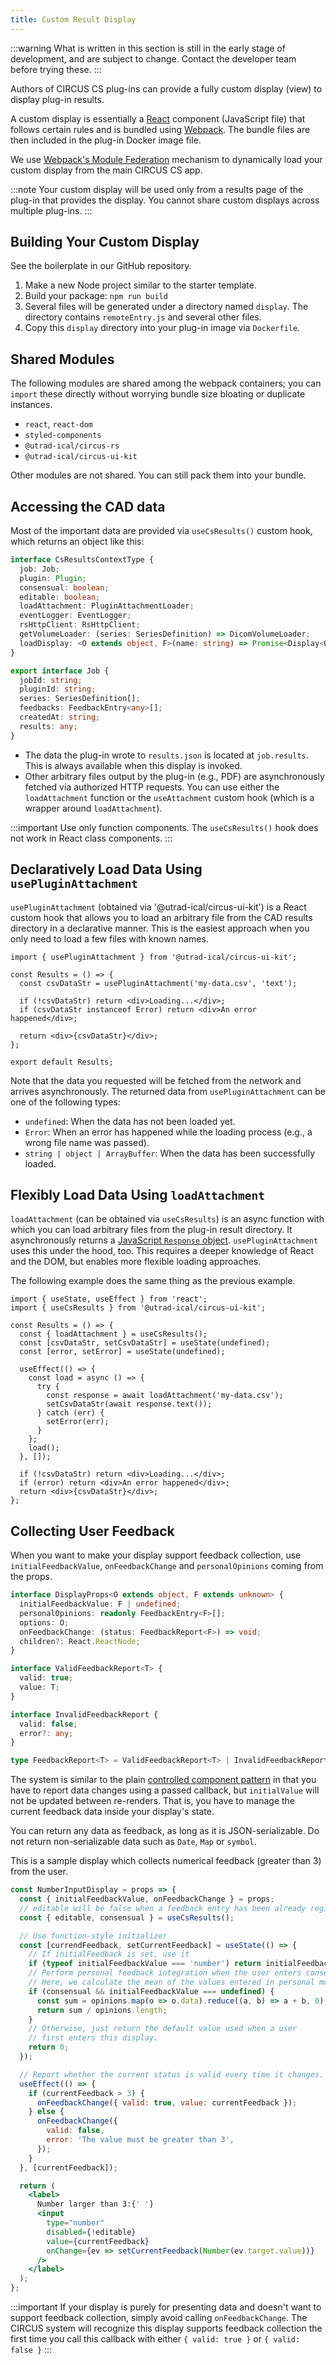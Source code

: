 ```yaml
---
title: Custom Result Display
---
```


:::warning
What is written in this section is still in the early stage of development, and are subject to change. Contact the developer team before trying these.
:::

Authors of CIRCUS CS plug-ins can provide a fully custom display (view) to display plug-in results.

A custom display is essentially a [React](https://reactjs.org/) component (JavaScript file) that follows certain rules and is bundled using [Webpack](https://webpack.js.org/). The bundle files are then included in the plug-in Docker image file.

We use [Webpack's Module Federation](https://module-federation.github.io/) mechanism to dynamically load your custom display from the main CIRCUS CS app.

:::note
Your custom display will be used only from a results page of the plug-in that provides the display. You cannot share custom displays across multiple plug-ins.
:::

## Building Your Custom Display

See the boilerplate in our GitHub repository.

1. Make a new Node project similar to the starter template.
2. Build your package: `npm run build`
3. Several files will be generated under a directory named `display`. The directory contains `remoteEntry.js` and several other files.
4. Copy this `display` directory into your plug-in image via `Dockerfile`.

## Shared Modules

The following modules are shared among the webpack containers; you can `import` these directly without worrying bundle size bloating or duplicate instances.

- `react`, `react-dom`
- `styled-components`
- `@utrad-ical/circus-rs`
- `@utrad-ical/circus-ui-kit`

Other modules are not shared. You can still pack them into your bundle.

## Accessing the CAD data

Most of the important data are provided via `useCsResults()` custom hook, which returns an object like this:

```ts
interface CsResultsContextType {
  job: Job;
  plugin: Plugin;
  consensual: boolean;
  editable: boolean;
  loadAttachment: PluginAttachmentLoader;
  eventLogger: EventLogger;
  rsHttpClient: RsHttpClient;
  getVolumeLoader: (series: SeriesDefinition) => DicomVolumeLoader;
  loadDisplay: <O extends object, F>(name: string) => Promise<Display<O, F>>;
}

export interface Job {
  jobId: string;
  pluginId: string;
  series: SeriesDefinition[];
  feedbacks: FeedbackEntry<any>[];
  createdAt: string;
  results: any;
}
```

- The data the plug-in wrote to `results.json` is located at `job.results`. This is always available when this display is invoked.
- Other arbitrary files output by the plug-in (e.g., PDF) are asynchronously fetched via authorized HTTP requests. You can use either the `loadAttachment` function or the `useAttachment` custom hook (which is a wrapper around `loadAttachment`).

:::important
Use only function components. The `useCsResults()` hook does not work in React class components.
:::

## Declaratively Load Data Using `usePluginAttachment`

`usePluginAttachment` (obtained via '@utrad-ical/circus-ui-kit') is a React custom hook that allows you to load an arbitrary file from the CAD results directory in a declarative manner. This is the easiest approach when you only need to load a few files with known names.

```tsx
import { usePluginAttachment } from '@utrad-ical/circus-ui-kit';

const Results = () => {
  const csvDataStr = usePluginAttachment('my-data.csv', 'text');

  if (!csvDataStr) return <div>Loading...</div>;
  if (csvDataStr instanceof Error) return <div>An error happened</div>;

  return <div>{csvDataStr}</div>;
};

export default Results;
```

Note that the data you requested will be fetched from the network and arrives asynchronously. The returned data from `usePluginAttachment` can be one of the following types:

- `undefined`: When the data has not been loaded yet.
- `Error`: When an error has happened while the loading process (e.g., a wrong file name was passed).
- `string | object | ArrayBuffer`: When the data has been successfully loaded.

## Flexibly Load Data Using `loadAttachment`

`loadAttachment` (can be obtained via `useCsResults`) is an async function with which you can load arbitrary files from the plug-in result directory. It asynchronously returns a [JavaScript `Response` object](https://developer.mozilla.org/en-US/docs/Web/API/Response). `usePluginAttachment` uses this under the hood, too. This requires a deeper knowledge of React and the DOM, but enables more flexible loading approaches.

The following example does the same thing as the previous example.

```tsx
import { useState, useEffect } from 'react';
import { useCsResults } from '@utrad-ical/circus-ui-kit';

const Results = () => {
  const { loadAttachment } = useCsResults();
  const [csvDataStr, setCsvDataStr] = useState(undefined);
  const [error, setError] = useState(undefined);

  useEffect(() => {
    const load = async () => {
      try {
        const response = await loadAttachment('my-data.csv');
        setCsvDataStr(await response.text());
      } catch (err) {
        setError(err);
      }
    };
    load();
  }, []);

  if (!csvDataStr) return <div>Loading...</div>;
  if (error) return <div>An error happened</div>;
  return <div>{csvDataStr}</div>;
};
```

## Collecting User Feedback

When you want to make your display support feedback collection, use `initialFeedbackValue`, `onFeedbackChange` and `personalOpinions` coming from the props.

```ts
interface DisplayProps<O extends object, F extends unknown> {
  initialFeedbackValue: F | undefined;
  personalOpinions: readonly FeedbackEntry<F>[];
  options: O;
  onFeedbackChange: (status: FeedbackReport<F>) => void;
  children?: React.ReactNode;
}

interface ValidFeedbackReport<T> {
  valid: true;
  value: T;
}

interface InvalidFeedbackReport {
  valid: false;
  error?: any;
}

type FeedbackReport<T> = ValidFeedbackReport<T> | InvalidFeedbackReport;
```

The system is similar to the plain [controlled component pattern](https://reactjs.org/docs/forms.html) in that you have to report data changes using a passed callback, but `initialValue` will not be updated between re-renders. That is, you have to manage the current feedback data inside your display's state.

You can return any data as feedback, as long as it is JSON-serializable. Do not return non-serializable data such as `Date`, `Map` or `symbol`.

This is a sample display which collects numerical feedback (greater than 3) from the user.

```jsx
const NumberInputDisplay = props => {
  const { initialFeedbackValue, onFeedbackChange } = props;
  // editable will be false when a feedback entry has been already registered.
  const { editable, consensual } = useCsResults();

  // Use function-style initializer
  const [currendFeedback, setCurrentFeedback] = useState(() => {
    // If initialFeedback is set, use it
    if (typeof initialFeedbackValue === 'number') return initialFeedbackValue;
    // Perform personal feedback integration when the user enters consensual mode.
    // Here, we calculate the mean of the values entered in personal mode.
    if (consensual && initialFeedbackValue === undefined) {
      const sum = opinions.map(o => o.data).reduce((a, b) => a + b, 0);
      return sum / opinions.length;
    }
    // Otherwise, just return the default value used when a user
    // first enters this display.
    return 0;
  });

  // Report whether the current status is valid every time it changes.
  useEffect(() => {
    if (currentFeedback > 3) {
      onFeedbackChange({ valid: true, value: currentFeedback });
    } else {
      onFeedbackChange({
        valid: false,
        error: 'The value must be greater than 3',
      });
    }
  }, [currentFeedback]);

  return (
    <label>
      Number larger than 3:{' '}
      <input
        type="number"
        disabled={!editable}
        value={currentFeedback}
        onChange={ev => setCurrentFeedback(Number(ev.target.value))}
      />
    </label>
  );
};
```

:::important
If your display is purely for presenting data and doesn't want to support feedback collection, simply avoid calling `onFeedbackChange`. The CIRCUS system will recognize this display supports feedback collection the first time you call this callback with either `{ valid: true }` or `{ valid: false }`
:::
